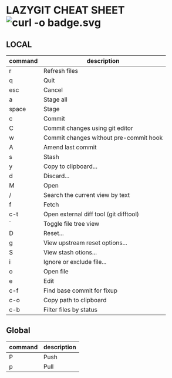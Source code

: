 # LAZYGIT CHEAT SHEET   ![curl -o badge.svg](https://img.shields.io/badge/lazygit%20%20-skyblue?style=for-the-badge&logo=git)
## LOCAL
| command | description |
|---------|-------------|
|   r      |   Refresh files         |
|    q     |    Quit         |
|   esc      |   Cancel          |
|    a     |     Stage all        |
|space     |Stage           |
|     c    |     Commit        |
|     C      |Commit changes using git editor|
|     w    |Commit changes without pre-commit hook|
|    A     |Amend last commit        |
|     s    |    Stash         |
|     y    |    Copy to clipboard...         |
|d         |Discard...      |
| M      |  Open     |
| /      |  Search the current view by text     |
|    f   |    Fetch   |
|   c-t    |  Open external diff tool (git difftool)    |
|    `   |    Toggle file tree view   |
|    D   |   Reset...    |
|    g   |  View upstream reset options...     |
|   S    |  View stash otions...     |
|    i   |  Ignore or exclude file...     |
|   o    |   Open file    |
|    e   |   Edit    |
|   c-f    |  Find base commit for fixup     |
|   c-o    |   Copy path to clipboard    |
|    c-b   |   Filter files by status    |
## Global
|command   |description|
|----------|----------|
|   P       |  Push            |
|    p     |     Pull        |
